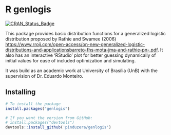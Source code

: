 
# R genlogis

[![CRAN_Status_Badge](https://www.r-pkg.org/badges/version/genlogis)](https://cran.r-project.org/package=genlogis)

This package provides basic distribution functions for a generalized
logistic distribution proposed by Rathie and Swamee (2006)
<https://www.rroij.com/open-access/on-new-generalized-logistic-distributions-and-applicationsbarreto-fhs-mota-jma-and-rathie-pn-.pdf>.
It also has an interactive ‘RStudio’ plot for better guessing
dynamically of initial values for ease of included optimization and
simulating.

It was build as an academic work at University of Brasília (UnB) with
the supervision of Dr. Eduardo Monteiro.

## Installing

``` r
# To install the package
install.packages("genlogis")

# If you want the version from GitHub:
# install.packages("devtools")
devtools::install_github('pinduzera/genlogis')
```
